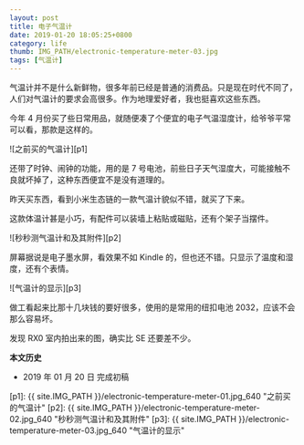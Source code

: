 ```yaml
---
layout: post
title: 电子气温计
date: 2019-01-20 18:05:25+0800
category: life
thumb: IMG_PATH/electronic-temperature-meter-03.jpg
tags: [气温计]
---
```


气温计并不是什么新鲜物，很多年前已经是普通的消费品。只是现在时代不同了，人们对气温计的要求会高很多。作为地理爱好者，我也挺喜欢这些东西。

今年 4 月份买了些日常用品，就随便凑了个便宜的电子气温湿度计，给爷爷平常可以看，那款是这样的。

![之前买的气温计][p1]

还带了时钟、闹钟的功能，用的是 7 号电池，前些日子天气湿度大，可能接触不良就坏掉了，这种东西便宜不是没有道理的。

昨天买东西，看到小米生态链的一款气温计貌似不错，就买了下来。

这款体温计甚是小巧，有配件可以装墙上粘贴或磁贴，还有个架子当摆件。

![秒秒测气温计和及其附件][p2]

屏幕据说是电子墨水屏，看效果不如 Kindle 的，但也还不错。只显示了温度和湿度，还有个表情。

![气温计的显示][p3]

做工看起来比那十几块钱的要好很多，使用的是常用的纽扣电池 2032，应该不会那么容易坏。

发现 RX0 室内拍出来的图，确实比 SE 还要差不少。

**本文历史**

* 2019 年 01 月 20 日 完成初稿

[p1]: {{ site.IMG_PATH }}/electronic-temperature-meter-01.jpg_640 "之前买的气温计"
[p2]: {{ site.IMG_PATH }}/electronic-temperature-meter-02.jpg_640 "秒秒测气温计和及其附件"
[p3]: {{ site.IMG_PATH }}/electronic-temperature-meter-03.jpg_640 "气温计的显示"

